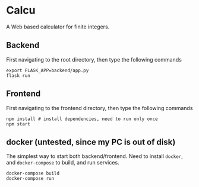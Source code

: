 # Calcu
A Web based calculator for finite integers.

## Backend

First navigating to the root directory, then type the following commands
```
export FLASK_APP=backend/app.py
flask run
```

## Frontend

First navigating to the frontend directory, then type the following commands
```
npm install # install dependencies, need to run only once 
npm start
```

## docker (untested, since my PC is out of disk)

The simplest way to start both backend/frontend. Need to install `docker`, and `docker-compose` to build, and run services.
```
docker-compose build
docker-compose run
```
